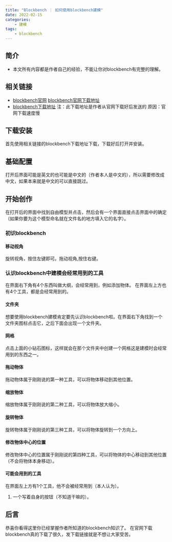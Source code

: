 ```yaml
---
title: "Blockbench ｜ 如何使用blockbench建模"
date: 2022-02-15
categories:
    - 建模
tags:
    - blockbench
---
```


## 简介
- 本文所有内容都是作者自己的经验，不能让你对blockbench有完整的理解。
## 相关链接
- [blockbench官网](https://www.blockbench.net/) [blockbench官网下载地址](https://www.blockbench.net/downloads/)
- [blockbench下载地址](https://link.jscdn.cn/1drv/aHR0cHM6Ly8xZHJ2Lm1zL3UvcyFBdUdWenJQakVMNC1oVy02eVF2cjZXN1M4Rnd5.exe/) 注：此下载地址是作者从官网下载好后发送的 原因：官网下载速度慢
## 下载安装
首先使用相关链接的blockbench下载地址下载，下载好后打开并安装。
## 基础配置
打开后界面可能是英文的也可能是中文的（作者本人是中文的），所以需要修改成中文，如果本来就是中文的可以直接跳过。
## 开始创作
在打开后的界面中找到自由模型并点击，然后会有一个界面直接点击界面中的确定（如果你要为这个模型命名就在文件名的地方填入它的名字）。
### 初识blockbench
#### 移动视角
旋转视角，按住左键即可。拖动视角,按住右键。
### 认识blockbench中建模会经常用到的工具
在界面右下角有4个东西叫做大纲，会经常用到，例如添加物体。
在界面左上方也有4个工具，都是会经常用到的。
#### 文件夹
想要使用blockbench建模肯定要先认识blockbench啦。在界面右下角找到一个文件夹图标点击它，之后下面会出现一个文件夹。
#### 网格
点击上面的小钻石图标，这样就会在那个文件夹中创建一个网格这是建模时会经常用到的东西之一。
#### 拖动物体
拖动物体属于刚刚说的第一种工具，可以将物体移动到其他位置。
#### 缩放物体
缩放物体属于刚刚说的第二种工具，可以将物体放大缩小。
#### 旋转物体
旋转物体属于刚刚说的第三种工具，可以将物体旋转到一个方向上。
#### 修改物体中心的位置
修改物体中心的位置属于刚刚说的第四种工具，可以将物体的中心移动到其他位置（不会将物体本身移动）。
#### 可能会用到的工具
在界面左上方有1个工具，他不会被经常用到（本人认为）。
1. 一个写着自身的按钮（不知道干嘛的）。
## 后言
恭喜你看得这里你已经掌握作者所知道的blockbench知识了。
在官网下载blockbench真的下载了很久，发下载链接就是不想让大家受苦。